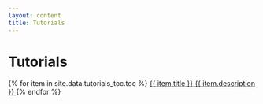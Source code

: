 ```yaml
---
layout: content
title: Tutorials
---
```


# Tutorials

{% for item in site.data.tutorials_toc.toc %}
<a class="big-button" href="{{ site.baseurl }}/{{ item.url }}">
  <span class="big-button__title">{{ item.title }}</span>
  <span class="big-button__description">{{ item.description }}</span>
</a>
{% endfor %}

